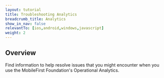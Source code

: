 ```yaml
---
layout: tutorial
title: Troubleshooting Analytics
breadcrumb_title: Analytics
show_in_nav: false
relevantTo: [ios,android,windows,javascript]
weight: 2
---
```


## Overview
Find information to help resolve issues that you might encounter when you use the MobileFirst Foundation's Operational Analytics.

